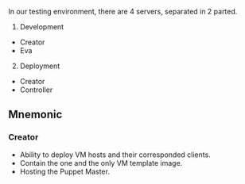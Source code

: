 In our testing environment, there are 4 servers, separated in 2 parted.

1. Development
 * Creator
 * Eva
2. Deployment
 * Creator
 * Controller

## Mnemonic

### Creator
* Ability to deploy VM hosts and their corresponded clients.
* Contain the one and the only VM template image.
* Hosting the Puppet Master.